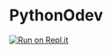# PythonOdev
[![Run on Repl.it](https://repl.it/badge/github/OsmanYavuz-web/PythonOdev)](https://repl.it/github/OsmanYavuz-web/PythonOdev)